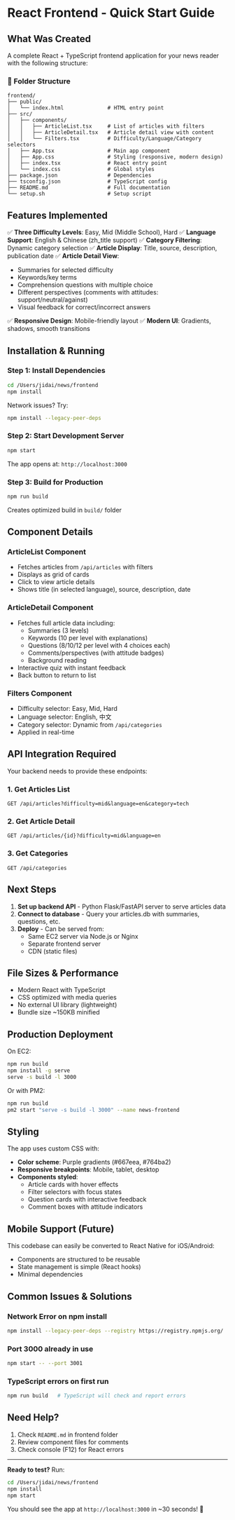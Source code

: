 # React Frontend - Quick Start Guide

## What Was Created

A complete React + TypeScript frontend application for your news reader with the following structure:

### 📁 Folder Structure
```
frontend/
├── public/
│   └── index.html              # HTML entry point
├── src/
│   ├── components/
│   │   ├── ArticleList.tsx     # List of articles with filters
│   │   ├── ArticleDetail.tsx   # Article detail view with content
│   │   └── Filters.tsx         # Difficulty/Language/Category selectors
│   ├── App.tsx                 # Main app component
│   ├── App.css                 # Styling (responsive, modern design)
│   ├── index.tsx               # React entry point
│   └── index.css               # Global styles
├── package.json                # Dependencies
├── tsconfig.json               # TypeScript config
├── README.md                   # Full documentation
└── setup.sh                    # Setup script
```

## Features Implemented

✅ **Three Difficulty Levels**: Easy, Mid (Middle School), Hard
✅ **Language Support**: English & Chinese (zh_title support)
✅ **Category Filtering**: Dynamic category selection
✅ **Article Display**: Title, source, description, publication date
✅ **Article Detail View**: 
  - Summaries for selected difficulty
  - Keywords/key terms
  - Comprehension questions with multiple choice
  - Different perspectives (comments with attitudes: support/neutral/against)
  - Visual feedback for correct/incorrect answers

✅ **Responsive Design**: Mobile-friendly layout
✅ **Modern UI**: Gradients, shadows, smooth transitions

## Installation & Running

### Step 1: Install Dependencies
```bash
cd /Users/jidai/news/frontend
npm install
```

Network issues? Try:
```bash
npm install --legacy-peer-deps
```

### Step 2: Start Development Server
```bash
npm start
```

The app opens at: `http://localhost:3000`

### Step 3: Build for Production
```bash
npm run build
```

Creates optimized build in `build/` folder

## Component Details

### ArticleList Component
- Fetches articles from `/api/articles` with filters
- Displays as grid of cards
- Click to view article details
- Shows title (in selected language), source, description, date

### ArticleDetail Component
- Fetches full article data including:
  - Summaries (3 levels)
  - Keywords (10 per level with explanations)
  - Questions (8/10/12 per level with 4 choices each)
  - Comments/perspectives (with attitude badges)
  - Background reading
- Interactive quiz with instant feedback
- Back button to return to list

### Filters Component
- Difficulty selector: Easy, Mid, Hard
- Language selector: English, 中文
- Category selector: Dynamic from `/api/categories`
- Applied in real-time

## API Integration Required

Your backend needs to provide these endpoints:

### 1. Get Articles List
```
GET /api/articles?difficulty=mid&language=en&category=tech
```

### 2. Get Article Detail
```
GET /api/articles/{id}?difficulty=mid&language=en
```

### 3. Get Categories
```
GET /api/categories
```

## Next Steps

1. **Set up backend API** - Python Flask/FastAPI server to serve articles data
2. **Connect to database** - Query your articles.db with summaries, questions, etc.
3. **Deploy** - Can be served from:
   - Same EC2 server via Node.js or Nginx
   - Separate frontend server
   - CDN (static files)

## File Sizes & Performance

- Modern React with TypeScript
- CSS optimized with media queries
- No external UI library (lightweight)
- Bundle size ~150KB minified

## Production Deployment

On EC2:
```bash
npm run build
npm install -g serve
serve -s build -l 3000
```

Or with PM2:
```bash
npm run build
pm2 start "serve -s build -l 3000" --name news-frontend
```

## Styling

The app uses custom CSS with:
- **Color scheme**: Purple gradients (#667eea, #764ba2)
- **Responsive breakpoints**: Mobile, tablet, desktop
- **Components styled**:
  - Article cards with hover effects
  - Filter selectors with focus states
  - Question cards with interactive feedback
  - Comment boxes with attitude indicators

## Mobile Support (Future)

This codebase can easily be converted to React Native for iOS/Android:
- Components are structured to be reusable
- State management is simple (React hooks)
- Minimal dependencies

## Common Issues & Solutions

### Network Error on npm install
```bash
npm install --legacy-peer-deps --registry https://registry.npmjs.org/
```

### Port 3000 already in use
```bash
npm start -- --port 3001
```

### TypeScript errors on first run
```bash
npm run build   # TypeScript will check and report errors
```

## Need Help?

1. Check `README.md` in frontend folder
2. Review component files for comments
3. Check console (F12) for React errors

---

**Ready to test?** Run:
```bash
cd /Users/jidai/news/frontend
npm install
npm start
```

You should see the app at `http://localhost:3000` in ~30 seconds! 🚀
